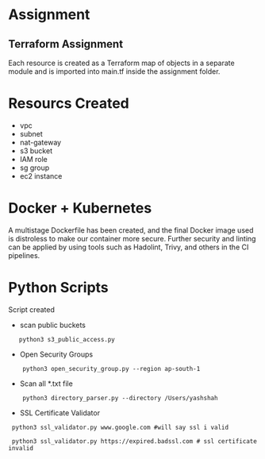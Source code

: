 # Assignment 


## Terraform Assignment

Each resource is created as a Terraform map of objects in a separate module and is imported into main.tf inside the assignment folder.

# Resourcs Created
- vpc
- subnet
- nat-gateway
- s3 bucket
- IAM role
- sg group
- ec2 instance

# Docker + Kubernetes

A multistage Dockerfile has been created, and the final Docker image used is distroless to make our container more secure. Further security and linting can be applied by using tools such as Hadolint, Trivy, and others in the CI pipelines.


# Python Scripts

Script created 
 - scan public buckets  
 ```
    python3 s3_public_access.py 
 ```
- Open Security Groups
```
    python3 open_security_group.py --region ap-south-1 
```
- Scan all *.txt file
```
    python3 directory_parser.py --directory /Users/yashshah
```

- SSL Certificate Validator

```
 python3 ssl_validator.py www.google.com #will say ssl i valid
 
 python3 ssl_validator.py https://expired.badssl.com # ssl certificate invalid
 
 
```

